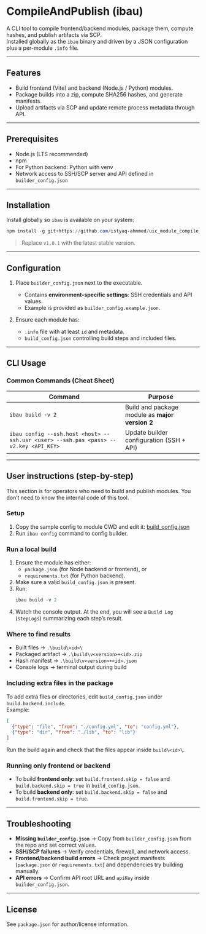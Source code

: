 # CompileAndPublish (ibau)

A CLI tool to compile frontend/backend modules, package them, compute hashes, and publish artifacts via SCP.  
Installed globally as the `ibau` binary and driven by a JSON configuration plus a per-module `.info` file.

---

## Features

- Build frontend (Vite) and backend (Node.js / Python) modules.  
- Package builds into a zip, compute SHA256 hashes, and generate manifests.  
- Upload artifacts via SCP and update remote process metadata through API.  

---

## Prerequisites

- Node.js (LTS recommended)  
- npm  
- For Python backend: Python with venv  
- Network access to SSH/SCP server and API defined in `builder_config.json`  

---

## Installation

Install globally so `ibau` is available on your system:

```powershell
npm install -g git+https://github.com/istyaq-ahmmed/uic_module_compile_and_update.git#v1.0.1
```

> Replace `v1.0.1` with the latest stable version.

---

## Configuration

1. Place `builder_config.json` next to the executable.  
   - Contains **environment-specific settings**: SSH credentials and API values.  
   - Example is provided as `builder_config.example.json`.

2. Ensure each module has:  
   - `.info` file with at least `id` and metadata.  
   - `build_config.json` controlling build steps and included files.

---

## CLI Usage

### Common Commands (Cheat Sheet)

| Command | Purpose |
|---------|---------|
| `ibau build -v 2` | Build and package module as **major version 2** |
| `ibau config --ssh.host <host> --ssh.usr <user> --ssh.pas <pass> --v2.key <API_KEY>` | Update builder configuration (SSH + API) |

---

## User instructions (step-by-step)

This section is for operators who need to build and publish modules. You don’t need to know the internal code of this tool.

### Setup

1. Copy the sample config to module CWD and edit it:
   [build_config.json](./build_config.json)
2. Run `ibau config` command to config builder.

### Run a local build

1. Ensure the module has either:
   - `package.json` (for Node backend or frontend), or  
   - `requirements.txt` (for Python backend).  
2. Make sure a valid `build_config.json` is present.  
3. Run:
   ```powershell
   ibau build -v 2
   ```
4. Watch the console output. At the end, you will see a `Build Log` (`stepLogs`) summarizing each step’s result.

### Where to find results

- Built files → `.\build\<id>\`  
- Packaged artifact → `.\build\v<version>+<id>.zip`  
- Hash manifest → `.\build\v<version>+<id>.json`  
- Console logs → terminal output during build  

### Including extra files in the package

To add extra files or directories, edit `build_config.json` under `build.backend.include`.  
Example:

```json
[
  {"type": "file", "from": "./config.yml", "to": "config.yml"},
  {"type": "dir", "from": "./lib", "to": "lib"}
]
```

Run the build again and check that the files appear inside `build\<id>\`.

### Running only frontend or backend

- To build **frontend only**: set `build.frontend.skip = false` and `build.backend.skip = true` in `build_config.json`.  
- To build **backend only**: set `build.backend.skip = false` and `build.frontend.skip = true`.

---

## Troubleshooting

- **Missing `builder_config.json`** → Copy from `builder_config.json` from the repo and set correct values.  
- **SSH/SCP failures** → Verify credentials, firewall, and network access.  
- **Frontend/backend build errors** → Check project manifests (`package.json` or `requirements.txt`) and dependencies try building manually.  
- **API errors** → Confirm API root URL and `apiKey` inside `builder_config.json`.  

---

## License

See `package.json` for author/license information.
